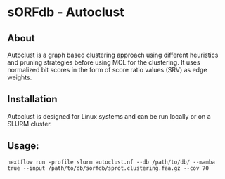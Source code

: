 # sORFdb - Autoclust

## About
Autoclust is a graph based clustering approach using different heuristics and pruning strategies before using MCL for 
the clustering. It uses normalized bit scores in the form of score ratio values (SRV) as edge weights.

## Installation
Autoclust is designed for Linux systems and can be run locally or on a SLURM cluster.

## Usage:
```commandline
nextflow run -profile slurm autoclust.nf --db /path/to/db/ --mamba true --input /path/to/db/sorfdb/sprot.clustering.faa.gz --cov 70
```